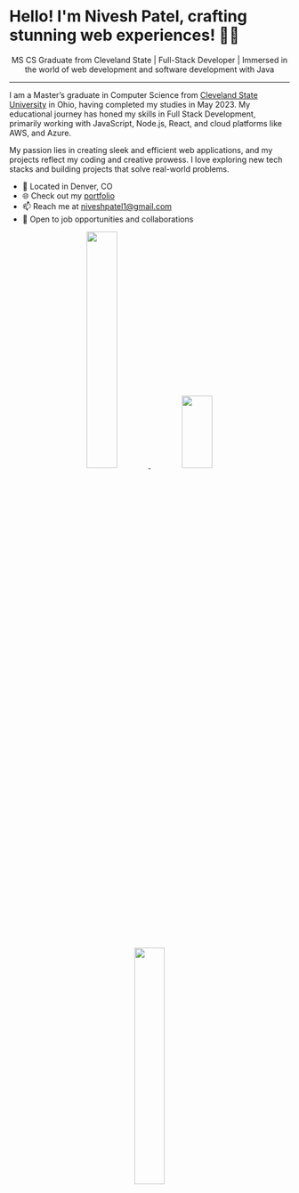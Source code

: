 # Hello! I'm Nivesh Patel, crafting stunning web experiences! 👨‍💻

<p align="center">
  MS CS Graduate from Cleveland State | Full-Stack Developer | Immersed in the world of web development and software development with Java
</p>

---

I am a Master’s graduate in Computer Science from [Cleveland State University](https://www.csuohio.edu/) in Ohio, having completed my studies in May 2023. My educational journey has honed my skills in Full Stack Development, primarily working with JavaScript, Node.js, React, and cloud platforms like AWS, and Azure.

My passion lies in creating sleek and efficient web applications, and my projects reflect my coding and creative prowess. I love exploring new tech stacks and building projects that solve real-world problems.

- 📍 Located in Denver, CO
- 🌐 Check out my [portfolio](https://harshal.pro)
- 📫 Reach me at niveshpatel1@gmail.com
- 💼 Open to job opportunities and collaborations

<p align="center">
  <a href="https://github.com/anuraghazra/github-readme-stats">
    <img width="33%" src="https://github-readme-stats.vercel.app/api?username=nivesh852&hide_title=true&hide_border=true&show_icons=true&line_height=21&text_color=fff&icon_color=1abc9c&bg_color=0,2d2d2d,000000&theme=dark&hide_rank=true" />
  </a>
  <a href="https://github.com/anuraghazra/github-readme-stats">
    <img height=130 width="33%" src="https://github-readme-stats.vercel.app/api/top-langs/?username=nivesh852&hide_title=true&hide_border=true&show_icons=true&text_color=fff&icon_color=1abc9c&bg_color=0,2d2d2d,000000&theme=dark&hide_rank=true&layout=compact&langs_count=8&hide=HTML" />
  </a>
  <a href="https://github.com/DenverCoder1/github-readme-streak-stats">
    <img width="33%" src="https://github-readme-streak-stats-two-fawn.vercel.app/?user=nivesh852&theme=highcontrast" />
  </a>
</p>
